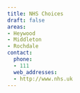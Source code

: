 ```yaml
---
title: NHS Choices
draft: false
areas:
- Heywood
- Middleton
- Rochdale
contact:
  phone:
  - 111
  web_addresses:
  - http://www.nhs.uk
---
```


